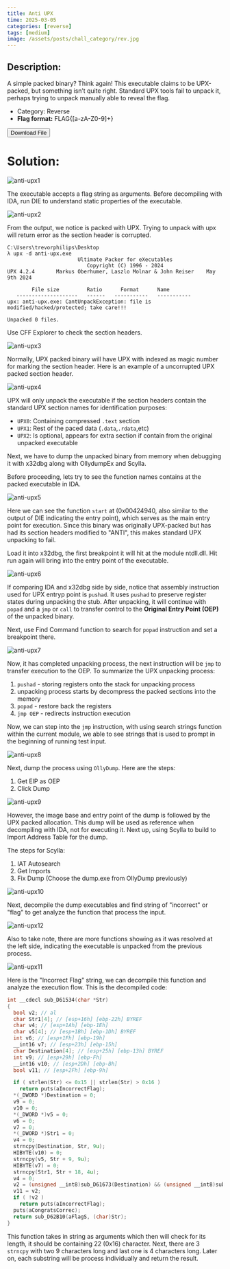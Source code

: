```yaml
---
title: Anti UPX 
time: 2025-03-05
categories: [reverse]
tags: [medium]
image: /assets/posts/chall_category/rev.jpg
---
```


## Description:

A simple packed binary? Think again! This executable claims to be UPX-packed, but something isn’t quite right. Standard UPX tools fail to unpack it, perhaps trying to unpack manually able to reveal the flag. 

- Category: Reverse
- **Flag format:** FLAG{[a-zA-Z0-9]+\}

<button onclick="downloadFile()">Download File</button>

<script>
function downloadFile() {
    const link = document.createElement('a');
    link.href = 'https://github.com/0x251e-challenge/challenges/raw/main/union-depository/reverse/anti-upx/anti-upx.exe';
    link.download = 'anti-upx.exe';
    link.click();
}
</script>

# Solution:

![anti-upx1](/assets/posts/chall-writeup-img/anti-upx/anti-upx1.jpg)

The executable accepts a flag string as arguments. Before decompiling with IDA, run DIE to understand static properties of the executable. 

![anti-upx2](/assets/posts/chall-writeup-img/anti-upx/anti-upx2.jpg)

From the output, we notice is packed with UPX. Trying to unpack with upx will return error as the section header is corrupted. 

```
C:\Users\trevorphilips\Desktop
λ upx -d anti-upx.exe
                       Ultimate Packer for eXecutables
                          Copyright (C) 1996 - 2024
UPX 4.2.4       Markus Oberhumer, Laszlo Molnar & John Reiser    May 9th 2024

        File size         Ratio      Format      Name
   --------------------   ------   -----------   -----------
upx: anti-upx.exe: CantUnpackException: file is modified/hacked/protected; take care!!!

Unpacked 0 files.
```

Use CFF Explorer to check the section headers. 

![anti-upx3](/assets/posts/chall-writeup-img/anti-upx/anti-upx3.jpg)

Normally, UPX packed binary will have UPX with indexed as magic number for marking the section header. Here is an example of a uncorrupted UPX packed section header. 

![anti-upx4](/assets/posts/chall-writeup-img/anti-upx/anti-upx4.jpg)

UPX will only unpack the executable if the section headers contain the standard UPX section names for identification purposes:
- `UPX0`: Containing compressed `.text` section
- `UPX1`: Rest of the paced data (`.data`,`.rdata`,etc)
- `UPX2`: Is optional, appears for extra section if contain from the original unpacked executable

Next, we have to dump the unpacked binary from memory when debugging it with x32dbg along with OllydumpEx and Scylla. 

Before proceeding, lets try to see the function names contains at the packed executable in IDA. 

![anti-upx5](/assets/posts/chall-writeup-img/anti-upx/anti-upx5.jpg)

Here we can see the function `start` at (0x00424940, also similar to the output of DIE indicating the entry point), which serves as the main entry point for execution.  Since this binary was originally UPX-packed but has had its section headers modified to "ANTI", this makes standard UPX unpacking to fail. 

Load it into x32dbg, the first breakpoint it will hit at the module ntdll.dll. Hit run again will bring into the entry point of the executable. 

![anti-upx6](/assets/posts/chall-writeup-img/anti-upx/anti-upx6.jpg)

If comparing IDA and x32dbg side by side, notice that assembly instruction used for UPX entryp point is `pushad`. It uses `pushad` to preserve register states during unpacking the stub. After unpacking, it will continue with `popad` and a `jmp` or `call` to transfer control to the **Original Entry Point (OEP)** of the unpacked binary. 

Next, use Find Command function to search for `popad` instruction and set a breakpoint there. 

![anti-upx7](/assets/posts/chall-writeup-img/anti-upx/anti-upx7.jpg)

Now, it has completed unpacking process, the next instruction will be `jmp` to transfer execution to the OEP. To summarize the UPX unpacking process:
1. `pushad` - storing registers onto the stack for unpacking process
2. unpacking process starts by decompress the packed sections into the memory 
3. `popad` - restore back the registers 
4. `jmp OEP` - redirects instruction execution 

Now, we can step into the `jmp` instruction, with using search strings function within the current module, we able to see strings that is used to prompt in the beginning of running test input.

![anti-upx8](/assets/posts/chall-writeup-img/anti-upx/anti-upx8.jpg)

Next, dump the process using `OllyDump`. Here are the steps:

1. Get EIP as OEP 
2. Click Dump 

![anti-upx9](/assets/posts/chall-writeup-img/anti-upx/anti-upx9.jpg)

However, the image base and entry point of the dump is followed by the UPX packed allocation. This dump will be used as reference when decompiling with IDA, not for executing it. Next up, using Scylla to build to Import Address Table for the dump. 

The steps for Scylla:

1. IAT Autosearch
2. Get Imports 
3. Fix Dump (Choose the dump.exe from OllyDump previously)

![anti-upx10](/assets/posts/chall-writeup-img/anti-upx/anti-upx10.jpg)

Next, decompile the dump executables and find string of "incorrect" or "flag" to get analyze the function that process the input.

![anti-upx12](/assets/posts/chall-writeup-img/anti-upx/anti-upx12.jpg)

Also to take note, there are more functions showing as it was resolved at the left side, indicating the executable is unpacked from the previous process. 

![anti-upx11](/assets/posts/chall-writeup-img/anti-upx/anti-upx11.jpg)

Here is the "Incorrect Flag" string, we can decompile this function and analyze the execution flow. This is the decompiled code: 


```c 
int __cdecl sub_D61534(char *Str)
{
  bool v2; // al
  char Str1[4]; // [esp+16h] [ebp-22h] BYREF
  char v4; // [esp+1Ah] [ebp-1Eh]
  char v5[4]; // [esp+1Bh] [ebp-1Dh] BYREF
  int v6; // [esp+1Fh] [ebp-19h]
  __int16 v7; // [esp+23h] [ebp-15h]
  char Destination[4]; // [esp+25h] [ebp-13h] BYREF
  int v9; // [esp+29h] [ebp-Fh]
  __int16 v10; // [esp+2Dh] [ebp-Bh]
  bool v11; // [esp+2Fh] [ebp-9h]

  if ( strlen(Str) <= 0x15 || strlen(Str) > 0x16 )
    return puts(aIncorrectFlag);
  *(_DWORD *)Destination = 0;
  v9 = 0;
  v10 = 0;
  *(_DWORD *)v5 = 0;
  v6 = 0;
  v7 = 0;
  *(_DWORD *)Str1 = 0;
  v4 = 0;
  strncpy(Destination, Str, 9u);
  HIBYTE(v10) = 0;
  strncpy(v5, Str + 9, 9u);
  HIBYTE(v7) = 0;
  strncpy(Str1, Str + 18, 4u);
  v4 = 0;
  v2 = (unsigned __int8)sub_D61673(Destination) && (unsigned __int8)sub_D618F7(v5) && (unsigned __int8)sub_D6196B(Str1);
  v11 = v2;
  if ( !v2 )
    return puts(aIncorrectFlag);
  puts(aCongratsCorrec);
  return sub_D62B10(aFlagS, (char)Str);
}
```

This function takes in string as arguments which then will check for its length, it should be containing 22 (0x16) character. Next, there are 3 `strncpy` with two 9 characters long and last one is 4 characters long. Later on, each substring will be process individually and return the result. 



